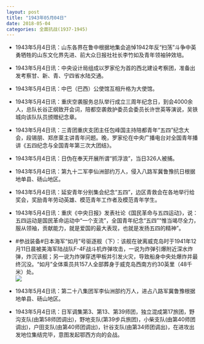 ```yaml
---
layout: post
title: "1943年05月04日"
date: 2018-05-04
categories: 全面抗战(1937-1945)
---
```


<meta name="referrer" content="no-referrer" />

- 1943年5月4日讯：山东各界在鲁中根据地集会追悼1942年反“扫荡”斗争中英勇牺牲的山东文化界先进、前大众日报社社长李竹如及青年领袖钟效培。 

- 1943年5月4日讯：中央设计局组成以罗家伦为首的西北建设考察团，准备出发考察甘、新、青、宁四省水陆交通。 

- 1943年5月4日讯：中巴（巴西）公使馆互相升格为大使馆。 

- 1943年5月4日讯：重庆空袭服务总队举行成立三周年纪念日，到会4000余人，总队长谷正纲致开会词，陪都空袭救护委员会委员长许世英等演说，吴铁城向该队队员颁赠纪念章。 

- 1943年5月4日讯：三青团重庆支团主任包峰国主持陪都青年“五四”纪念大会，段锡朋、郑彦棻主讲青年问题。晚，罗家伦在中央广播电台对全国青年播讲《五四纪念与全国青年第三次大团结》。 

- 1943年5月4日讯：日伪在奉天开展所谓“抓浮浪”，当日326人被捕。 

- 1943年5月4日讯：第九十二军李仙洲部约万人，侵入八路军冀鲁豫抗日根据地单县、砀山地区。 

- 1943年5月4日讯：延安青年分别集会纪念“五四”，边区青救会在各地举行给奖会，奖励青年劳动英雄、模范青年工作者及模范青年学生。 

- 1943年5月4日讯：重庆《中央日报》发表社论《国民革命与五四运动》，说：五四运动是国民革命运动中“一个支流”，全国青年纪念“五四”“惟当竭尽全力，服从领袖，贡献能力，就是爱国的最大表现，也就是发扬五四的精神”。 

- #参战装备#日本海军“如月”号驱逐舰（下）：该舰在驶离威克岛时于1941年12月11日晨被美海军陆战队F-4F战斗机炸弹攻击，一说为炸弹引爆附近深水炸弹，炸沉该舰；另一说为炸弹穿透甲板并引发火灾，导致船身中央处爆炸并最终沉没。“如月”全体乘员共157人全部葬身于威克岛西南方约30英里（48千米）处。 <br/><img src="https://wx2.sinaimg.cn/large/aca367d8ly1fqz2t3nzjhj21hb0m148r.jpg" />

- 1943年5月4日讯：第二十八集团军李仙洲部约万人，进占八路军冀鲁豫根据地单县、砀山地区。 

- 1943年5月4日讯：日军调集第3、第13、第39师团，独立混成第17旅团，野沟支队(由第58师团调出)，野地支队(第39步兵旅团)，小柴支队(由第40师团调出)，户田支队(由第40师团调出)，针谷支队(由第34师团调出)，在进攻出发地位集结完毕，意图发起鄂西方向的会战。 

